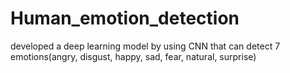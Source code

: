 # Human_emotion_detection
developed a deep learning model by  using CNN that can detect 7 emotions(angry, disgust, happy, sad, fear, natural, surprise)

